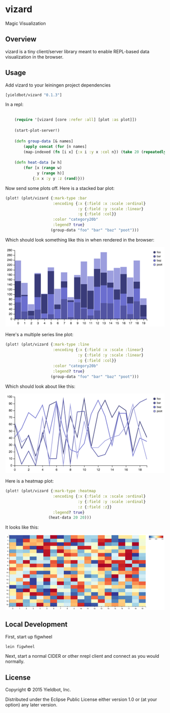 # vizard

Magic Visualization

## Overview

vizard is a tiny client/server library meant to enable REPL-based data visualization in the browser.

## Usage

Add vizard to your leiningen project dependencies

``` clojure
[yieldbot/vizard "0.1.3"]
```

In a repl:

``` clojure

    (require '[vizard [core :refer :all] [plot :as plot]])

    (start-plot-server!)

    (defn group-data [& names]
        (apply concat (for [n names]
        (map-indexed (fn [i x] {:x i :y x :col n}) (take 20 (repeatedly #(rand-int 100)))))))

    (defn heat-data [w h]
        (for [x (range w)
              y (range h)]
            {:x x :y y :z (rand)}))
```

Now send some plots off. Here is a stacked bar plot:

``` clojure
(plot! (plot/vizard {:mark-type :bar
                     :encoding {:x {:field :x :scale :ordinal}
                                :y {:field :y :scale :linear}
                                :g {:field :col}}
                     :color "category20b"
                     :legend? true}
                    (group-data "foo" "bar" "baz" "poot")))

```

Which should look something like this in when rendered in the browser:

![bar](doc/bar.png)

Here's a multiple series line plot:

``` clojure
(plot! (plot/vizard {:mark-type :line
                     :encoding {:x {:field :x :scale :linear}
                                :y {:field :y :scale :linear}
                                :g {:field :col}}
                     :color "category20b"
                     :legend? true}
                    (group-data "foo" "bar" "baz" "poot")))
```

Which should look about like this:

![line](doc/line.png)

Here is a heatmap plot:

``` clojure
(plot! (plot/vizard {:mark-type :heatmap
                     :encoding {:x {:field :x :scale :ordinal}
                                :y {:field :y :scale :ordinal}
                                :z {:field :z}}
                     :legend? true}
                   (heat-data 20 20)))

```

It looks like this:

![heatmap](doc/heatmap.png)

## Local Development

First, start up figwheel
``` sh
lein figwheel
```

Next, start a normal CIDER or other nrepl client and connect as you would normally.

## License

Copyright © 2015 Yieldbot, Inc.

Distributed under the Eclipse Public License either version 1.0 or (at your option) any later version.

